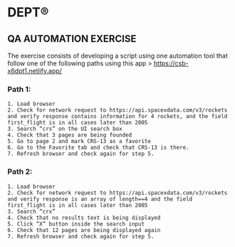 #                                                                                                                   DEPT®
## QA AUTOMATION EXERCISE 
The exercise consists of developing a script using one automation tool that follow one of the following paths using this app > https://csb-x6dpt1.netlify.app/

### Path 1:
```
1. Load browser 
2. Check for network request to https://api.spacexdata.com/v3/rockets and verify response contains information for 4 rockets, and the field first_flight is in all cases later than 2005
3. Search “crs” on the UI search box
4. Check that 3 pages are being founded
5. Go to page 2 and mark CRS-13 as a favorite
6. Go to the Favorite tab and check that CRS-13 is there. 
7. Refresh browser and check again for step 5.
```
### Path 2:
```
1. Load browser 
2. Check for network request to https://api.spacexdata.com/v3/rockets and verify response is an array of length==4 and the field first_flight is in all cases later than 2005
3. Search “crx” 
4. Check that no results text is being displayed
5. Click “X” button inside the search input 
6. Check that 12 pages are being displayed again
7. Refresh browser and check again for step 5.
```